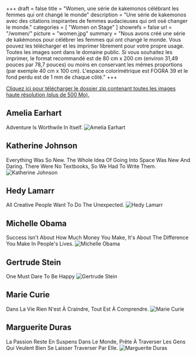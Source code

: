 +++
draft 		= false
title 		= "Women, une série de kakemonos célébrant les femmes qui ont changé le monde"
description	= "Une série de kakemonos avec des citations inspirantes de femmes audacieuses qui ont osé changer le monde."
categories	= [ "Women on Stage" ]
showrefs	= false
url			= "/women/"
picture		= "women.jpg"
summary		= "Nous avons créé une série de kakémonos pour célébrer les femmes qui ont changé le monde. Vous pouvez les télécharger et les imprimer librement pour votre propre usage. Toutes les images sont dans le domaine public. Si vous souhaitez les imprimer, le format recommandé est de 80 cm x 200 cm (environ 31,49 pouces par 78,7 pouces) ou moins en conservant les mêmes proportions (par exemple 40 cm x 100 cm). L'espace colorimétrique est FOGRA 39 et le fond perdu est de 1 mm de chaque côté."
+++

[Cliquez ici pour télécharger le dossier zip contenant toutes les images haute résolution (plus de 500 Mo).](https://www.dropbox.com/s/8lyeeflfqlyjelm/women.zip?dl=1)

## Amelia Earhart
Adventure Is Worthwile In Itself.
![Amelia Earhart](amelia_earhart_thumb.jpg)

## Katherine Johnson
Everything Was So New. The Whole Idea Of Going Into Space Was New And Daring. There Were No Textbooks, So We Had To Write Them.
![Katherine Johnson](katherine_johnson_thumb.jpg)

## Hedy Lamarr
All Creative People Want To Do The Unexpected.
![Hedy Lamarr](hedy_lamarr_thumb.jpg)

## Michelle Obama
Success Isn't About How Much Money You Make, It's About The Difference You Make In People's Lives.
![Michelle Obama](michelle_obama_thumb.jpg)

## Gertrude Stein
One Must Dare To Be Happy
![Gertrude Stein](gertrude_stein_thumb.jpg)

## Marie Curie
Dans La Vie Rien N'est À Craindre, Tout Est À Comprendre.
![Marie Curie](marie_curie_thumb.jpg)

## Marguerite Duras
La Passion Reste En Suspens Dans Le Monde, Prête À Traverser Les Gens Qui Veulent Bien Se Laisser Traverser Par Elle.
![Marguerite Duras](marguerite_duras_thumb.jpg)
